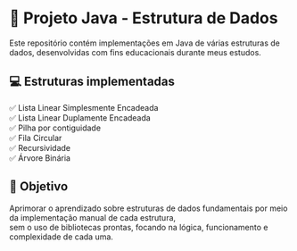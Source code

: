 # 🎲 Projeto Java - Estrutura de Dados

Este repositório contém implementações em Java de várias estruturas de dados, desenvolvidas com fins educacionais durante meus estudos.

## 💻 Estruturas implementadas

✅ Lista Linear Simplesmente Encadeada  
✅ Lista Linear Duplamente Encadeada  
✅ Pilha por contiguidade  
✅ Fila Circular  
✅ Recursividade  
✅ Árvore Binária  

## 🎯 Objetivo

Aprimorar o aprendizado sobre estruturas de dados fundamentais por meio da implementação manual de cada estrutura,  
sem o uso de bibliotecas prontas, focando na lógica, funcionamento e complexidade de cada uma.
